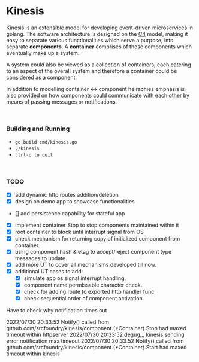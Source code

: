 # Kinesis

Kinesis is an extensible model for developing event-driven microservices in golang. The software architecture is designed 
on the [C4](https://c4model.com) model, making it easy to separate various functionalities which serve a purpose, into 
separate <b>components</b>. A <b>container</b> comprises of those components which eventually make up a system.

A system could also be viewed as a collection of containers, each catering to an aspect of the overall system and therefore
a container could be considered as a component.

In addition to modelling container <-> component heirachies emphasis is also provided on how components could communicate with each other by means of passing messages or notifications.

<br/>

### Building and Running
- ```go build cmd/kinesis.go```
- ```./kinesis```
- ```ctrl-c to quit```

<br/>

### TODO
- [X] add dynamic http routes addition/deletion
- [X] design on demo app to showcase functionalities
- [] add persistence capability for stateful app
- [X] implement container Stop to stop components maintained within it
- [X] root container to block until interrupt signal from OS
- [X] check mechanism for returning copy of initialized component from container.
- [X] using component hash & etag to accept/reject component type messages to update.
- [X] add more UT to cover all mechanisms developed till now.
- [X] additional UT cases to add: 
    - [X] simulate app os signal interrupt handling.
    - [X] component name permissable character check.
    - [X] check for adding route to exported http handler func.
    - [X] check sequential order of component activation.

Have to check why notification times out

2022/07/30 20:33:52 Notify() called from github.com/srcfoundry/kinesis/component.(*Container).Stop had maxed timeout within httpserver
2022/07/30 20:33:52 degug,,, kinesis sending error notification max timeout
2022/07/30 20:33:52 Notify() called from github.com/srcfoundry/kinesis/component.(*Container).Start had maxed timeout within kinesis